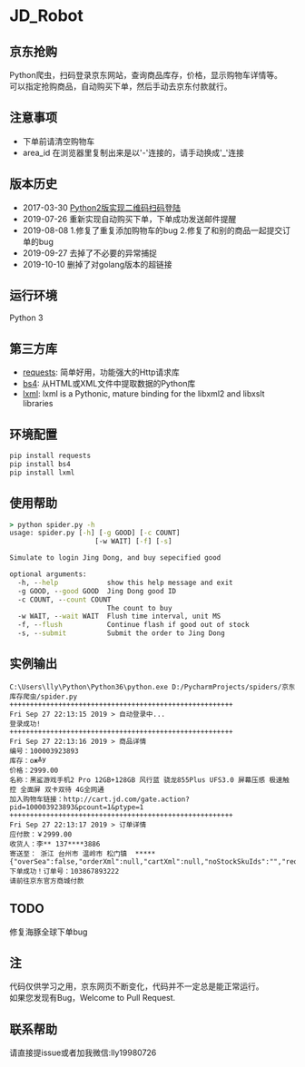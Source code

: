 # JD_Robot

## 京东抢购
Python爬虫，扫码登录京东网站，查询商品库存，价格，显示购物车详情等。<br/>
可以指定抢购商品，自动购买下单，然后手动去京东付款就行。

## 注意事项
+ 下单前请清空购物车
+ area_id 在浏览器里复制出来是以'-'连接的，请手动换成'_'连接

## 版本历史
+ 2017-03-30 [Python2版实现二维码扫码登陆](https://github.com/Adyzng/jd-autobuy)
+ 2019-07-26 重新实现自动购买下单，下单成功发送邮件提醒
+ 2019-08-08 1.修复了重复添加购物车的bug  2.修复了和别的商品一起提交订单的bug
+ 2019-09-27 去掉了不必要的异常捕捉
+ 2019-10-10 删掉了对golang版本的超链接


## 运行环境
Python 3


## 第三方库
- [requests][1]: 简单好用，功能强大的Http请求库
- [bs4][2]: 从HTML或XML文件中提取数据的Python库
- [lxml][2]: lxml is a Pythonic, mature binding for the libxml2 and libxslt libraries



## 环境配置
``` Python
pip install requests
pip install bs4
pip install lxml
```


## 使用帮助
``` cmd
> python spider.py -h
usage: spider.py [-h] [-g GOOD] [-c COUNT]
                     [-w WAIT] [-f] [-s]

Simulate to login Jing Dong, and buy sepecified good

optional arguments:
  -h, --help            show this help message and exit
  -g GOOD, --good GOOD  Jing Dong good ID
  -c COUNT, --count COUNT
                        The count to buy
  -w WAIT, --wait WAIT  Flush time interval, unit MS
  -f, --flush           Continue flash if good out of stock
  -s, --submit          Submit the order to Jing Dong
```

## 实例输出
``` python3 spider.py
C:\Users\lly\Python\Python36\python.exe D:/PycharmProjects/spiders/京东库存爬虫/spider.py
+++++++++++++++++++++++++++++++++++++++++++++++++++++++
Fri Sep 27 22:13:15 2019 > 自动登录中... 
登录成功!
+++++++++++++++++++++++++++++++++++++++++++++++++++++++
Fri Sep 27 22:13:16 2019 > 商品详情
编号：100003923893
库存：ож╩У
价格：2999.00
名称：黑鲨游戏手机2 Pro 12GB+128GB 风行蓝 骁龙855Plus UFS3.0 屏幕压感 极速触控 全面屏 双卡双待 4G全网通
加入购物车链接：http://cart.jd.com/gate.action?pid=100003923893&pcount=1&ptype=1
+++++++++++++++++++++++++++++++++++++++++++++++++++++++
Fri Sep 27 22:13:17 2019 > 订单详情
应付款：￥2999.00
收货人：李** 137****3886
寄送至： 浙江 台州市 温岭市 松门镇  *****
{"overSea":false,"orderXml":null,"cartXml":null,"noStockSkuIds":"","reqInfo":null,"hasJxj":false,"addedServiceList":null,"sign":null,"pin":"jd_5e7c70b95c7bb","needCheckCode":false,"resultCode":0,"success":true,"orderId":103867893222,"submitSkuNum":1,"deductMoneyFlag":0,"goJumpOrderCenter":false,"payInfo":null,"scaleSkuInfoListVO":null,"purchaseSkuInfoListVO":null,"noSupportHomeServiceSkuList":null,"msgMobile":null,"addressVO":null,"msgUuid":null,"message":null}
下单成功！订单号：103867893222
请前往京东官方商城付款
```

## TODO
修复海豚全球下单bug


## 注
代码仅供学习之用，京东网页不断变化，代码并不一定总是能正常运行。<br/>
如果您发现有Bug，Welcome to Pull Request.
## 联系帮助
请直接提issue或者加我微信:lly19980726


[1]: http://docs.python-requests.org
[2]: https://www.crummy.com/software/BeautifulSoup

